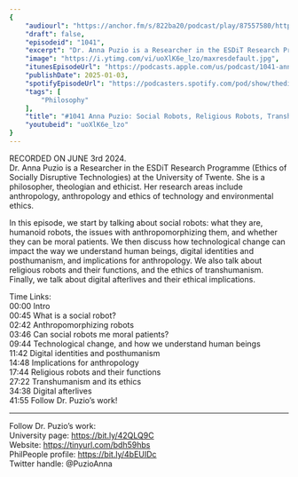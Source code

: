 ```yaml
---
{
	"audiourl": "https://anchor.fm/s/822ba20/podcast/play/87557580/https%3A%2F%2Fd3ctxlq1ktw2nl.cloudfront.net%2Fstaging%2F2024-5-3%2F48bb5646-d703-90db-af40-58f76b58a75e.m4a",
	"draft": false,
	"episodeid": "1041",
	"excerpt": "Dr. Anna Puzio is a Researcher in the ESDiT Research Programme (Ethics of Socially Disruptive Technologies) at the University of Twente. She is a philosopher, theologian and ethicist. Her research areas include anthropology, anthropology and ethics of technology and environmental ethics.",
	"image": "https://i.ytimg.com/vi/uoXlK6e_lzo/maxresdefault.jpg",
	"itunesEpisodeUrl": "https://podcasts.apple.com/us/podcast/1041-anna-puzio-social-robots-religious-robots-transhumanism/id1451347236?i=1000682564601&uo=4",
	"publishDate": 2025-01-03,
	"spotifyEpisodeUrl": "https://podcasters.spotify.com/pod/show/thedissenter/episodes/1041-Anna-Puzio-Social-Robots--Religious-Robots--Transhumanism--and-Digital-Afterlives-e2kei0c",
	"tags": [
		"Philosophy"
	],
	"title": "#1041 Anna Puzio: Social Robots, Religious Robots, Transhumanism, and Digital Afterlives",
	"youtubeid": "uoXlK6e_lzo"
}
---
```

RECORDED ON JUNE 3rd 2024.  
Dr. Anna Puzio is a Researcher in the ESDiT Research Programme (Ethics of Socially Disruptive Technologies) at the University of Twente. She is a philosopher, theologian and ethicist. Her research areas include anthropology, anthropology and ethics of technology and environmental ethics.

In this episode, we start by talking about social robots: what they are, humanoid robots, the issues with anthropomorphizing them, and whether they can be moral patients. We then discuss how technological change can impact the way we understand human beings, digital identities and posthumanism, and implications for anthropology. We also talk about religious robots and their functions, and the ethics of transhumanism. Finally, we talk about digital afterlives and their ethical implications.

Time Links:  
<time>00:00</time> Intro  
<time>00:45</time> What is a social robot?  
<time>02:42</time> Anthropomorphizing robots  
<time>03:46</time> Can social robots me moral patients?  
<time>09:44</time> Technological change, and how we understand human beings  
<time>11:42</time> Digital identities and posthumanism  
<time>14:48</time> Implications for anthropology  
<time>17:44</time> Religious robots and their functions  
<time>27:22</time> Transhumanism and its ethics  
<time>34:38</time> Digital afterlives  
<time>41:55</time> Follow Dr. Puzio’s work!

---

Follow Dr. Puzio’s work:  
University page: https://bit.ly/42QLQ9C  
Website: https://tinyurl.com/bdh59hbs  
PhilPeople profile: https://bit.ly/4bEUIDc  
Twitter handle: @PuzioAnna
